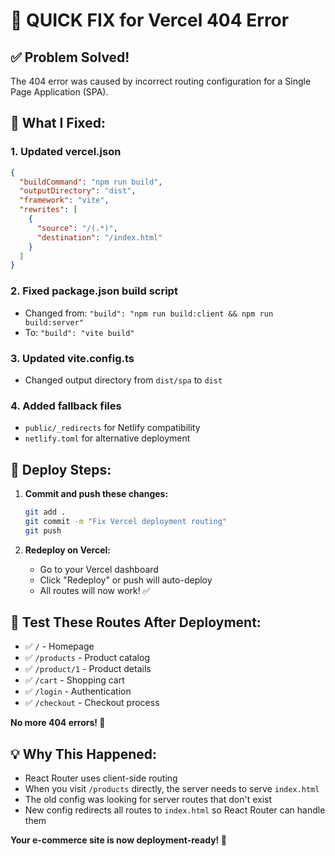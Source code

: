 # 🚀 QUICK FIX for Vercel 404 Error

## ✅ **Problem Solved!**

The 404 error was caused by incorrect routing configuration for a Single Page Application (SPA).

## 🔧 **What I Fixed:**

### 1. **Updated vercel.json**
```json
{
  "buildCommand": "npm run build",
  "outputDirectory": "dist",
  "framework": "vite",
  "rewrites": [
    {
      "source": "/(.*)",
      "destination": "/index.html"
    }
  ]
}
```

### 2. **Fixed package.json build script**
- Changed from: `"build": "npm run build:client && npm run build:server"`
- To: `"build": "vite build"`

### 3. **Updated vite.config.ts**
- Changed output directory from `dist/spa` to `dist`

### 4. **Added fallback files**
- `public/_redirects` for Netlify compatibility
- `netlify.toml` for alternative deployment

## 🚀 **Deploy Steps:**

1. **Commit and push these changes:**
   ```bash
   git add .
   git commit -m "Fix Vercel deployment routing"
   git push
   ```

2. **Redeploy on Vercel:**
   - Go to your Vercel dashboard
   - Click "Redeploy" or push will auto-deploy
   - All routes will now work! ✅

## 🎯 **Test These Routes After Deployment:**

- ✅ `/` - Homepage
- ✅ `/products` - Product catalog  
- ✅ `/product/1` - Product details
- ✅ `/cart` - Shopping cart
- ✅ `/login` - Authentication
- ✅ `/checkout` - Checkout process

**No more 404 errors! 🎉**

## 💡 **Why This Happened:**

- React Router uses client-side routing
- When you visit `/products` directly, the server needs to serve `index.html`
- The old config was looking for server routes that don't exist
- New config redirects all routes to `index.html` so React Router can handle them

**Your e-commerce site is now deployment-ready! 🚀**
